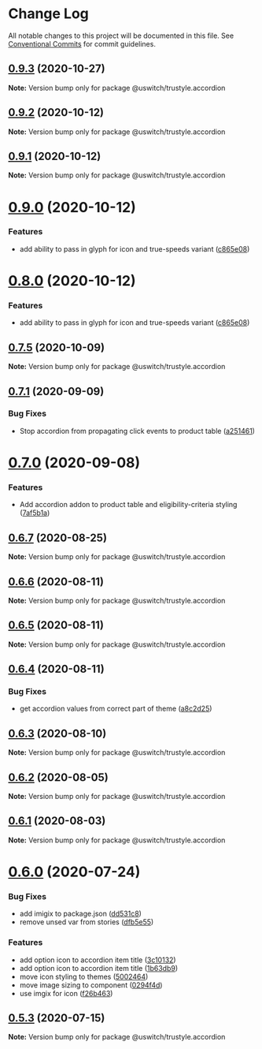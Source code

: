 # Change Log

All notable changes to this project will be documented in this file.
See [Conventional Commits](https://conventionalcommits.org) for commit guidelines.

## [0.9.3](https://github.com/uswitch/trustyle/compare/@uswitch/trustyle.accordion@0.9.2...@uswitch/trustyle.accordion@0.9.3) (2020-10-27)

**Note:** Version bump only for package @uswitch/trustyle.accordion





## [0.9.2](https://github.com/uswitch/trustyle/compare/@uswitch/trustyle.accordion@0.9.0...@uswitch/trustyle.accordion@0.9.2) (2020-10-12)

**Note:** Version bump only for package @uswitch/trustyle.accordion





## [0.9.1](https://github.com/uswitch/trustyle/compare/@uswitch/trustyle.accordion@0.9.0...@uswitch/trustyle.accordion@0.9.1) (2020-10-12)

**Note:** Version bump only for package @uswitch/trustyle.accordion





# [0.9.0](https://github.com/uswitch/trustyle/compare/@uswitch/trustyle.accordion@0.7.5...@uswitch/trustyle.accordion@0.9.0) (2020-10-12)


### Features

* add ability to pass in glyph for icon and true-speeds variant ([c865e08](https://github.com/uswitch/trustyle/commit/c865e08))





# [0.8.0](https://github.com/uswitch/trustyle/compare/@uswitch/trustyle.accordion@0.7.5...@uswitch/trustyle.accordion@0.8.0) (2020-10-12)


### Features

* add ability to pass in glyph for icon and true-speeds variant ([c865e08](https://github.com/uswitch/trustyle/commit/c865e08))





## [0.7.5](https://github.com/uswitch/trustyle/compare/@uswitch/trustyle.accordion@0.7.4...@uswitch/trustyle.accordion@0.7.5) (2020-10-09)

**Note:** Version bump only for package @uswitch/trustyle.accordion






## [0.7.1](https://github.com/uswitch/trustyle/compare/@uswitch/trustyle.accordion@0.7.0...@uswitch/trustyle.accordion@0.7.1) (2020-09-09)


### Bug Fixes

* Stop accordion from propagating click events to product table ([a251461](https://github.com/uswitch/trustyle/commit/a251461))





# [0.7.0](https://github.com/uswitch/trustyle/compare/@uswitch/trustyle.accordion@0.6.7...@uswitch/trustyle.accordion@0.7.0) (2020-09-08)


### Features

* Add accordion addon to product table and eligibility-criteria styling ([7af5b1a](https://github.com/uswitch/trustyle/commit/7af5b1a))





## [0.6.7](https://github.com/uswitch/trustyle/compare/@uswitch/trustyle.accordion@0.6.6...@uswitch/trustyle.accordion@0.6.7) (2020-08-25)

**Note:** Version bump only for package @uswitch/trustyle.accordion





## [0.6.6](https://github.com/uswitch/trustyle/compare/@uswitch/trustyle.accordion@0.6.5...@uswitch/trustyle.accordion@0.6.6) (2020-08-11)

**Note:** Version bump only for package @uswitch/trustyle.accordion





## [0.6.5](https://github.com/uswitch/trustyle/compare/@uswitch/trustyle.accordion@0.6.4...@uswitch/trustyle.accordion@0.6.5) (2020-08-11)

**Note:** Version bump only for package @uswitch/trustyle.accordion





## [0.6.4](https://github.com/uswitch/trustyle/compare/@uswitch/trustyle.accordion@0.6.3...@uswitch/trustyle.accordion@0.6.4) (2020-08-11)


### Bug Fixes

* get accordion values from correct part of theme ([a8c2d25](https://github.com/uswitch/trustyle/commit/a8c2d25))





## [0.6.3](https://github.com/uswitch/trustyle/compare/@uswitch/trustyle.accordion@0.6.0...@uswitch/trustyle.accordion@0.6.3) (2020-08-10)

**Note:** Version bump only for package @uswitch/trustyle.accordion





## [0.6.2](https://github.com/uswitch/trustyle/compare/@uswitch/trustyle.accordion@0.6.0...@uswitch/trustyle.accordion@0.6.2) (2020-08-05)

**Note:** Version bump only for package @uswitch/trustyle.accordion





## [0.6.1](https://github.com/uswitch/trustyle/compare/@uswitch/trustyle.accordion@0.6.0...@uswitch/trustyle.accordion@0.6.1) (2020-08-03)

**Note:** Version bump only for package @uswitch/trustyle.accordion





# [0.6.0](https://github.com/uswitch/trustyle/compare/@uswitch/trustyle.accordion@0.5.3...@uswitch/trustyle.accordion@0.6.0) (2020-07-24)


### Bug Fixes

* add imigix to package.json ([dd531c8](https://github.com/uswitch/trustyle/commit/dd531c8))
* remove unsed var from stories ([dfb5e55](https://github.com/uswitch/trustyle/commit/dfb5e55))


### Features

* add option icon to accordion item title ([3c10132](https://github.com/uswitch/trustyle/commit/3c10132))
* add option icon to accordion item title ([1b63db9](https://github.com/uswitch/trustyle/commit/1b63db9))
* move icon styling to themes ([5002464](https://github.com/uswitch/trustyle/commit/5002464))
* move image sizing to component ([0294f4d](https://github.com/uswitch/trustyle/commit/0294f4d))
* use imgix for icon ([f26b463](https://github.com/uswitch/trustyle/commit/f26b463))





## [0.5.3](https://github.com/uswitch/trustyle/compare/@uswitch/trustyle.accordion@0.5.2...@uswitch/trustyle.accordion@0.5.3) (2020-07-15)

**Note:** Version bump only for package @uswitch/trustyle.accordion
